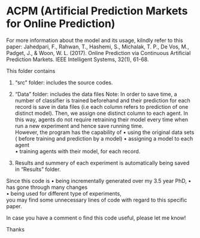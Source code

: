 # ACPM (Artificial Prediction Markets for Online Prediction)

For more information about the model and its usage, kilndly refer to this paper:
Jahedpari, F., Rahwan, T., Hashemi, S., Michalak, T. P., De Vos, M., Padget, J., & Woon, W. L. (2017). Online Prediction via Continuous Artificial Prediction Markets. IEEE Intelligent Systems, 32(1), 61-68.


This folder contains 

1) “src” folder: includes the source codes.
2) “Data” folder: includes the data files
Note: In order to save time,  a number of classifier is trained beforehand and their prediction for each record is save in  data files (i.e each column refers to prediction of one distinct model).  Then, we assign one distinct column to each agent. In this way, agents do not require retraining their model every time when run a new experiment and hence save running time.  
 However, the program has the capability of
•	using the original data sets ( before training and prediction by a model)
•	assigning a model to each agent  
•	training agents with their model, for each record.

3) Results and summery of each experiment is automatically being saved in “Results” folder.

Since this code is
•	being incrementally generated over my 3.5 year PhD, 
•	has gone through many changes  
•	being used for different type of experiments,  
you may find some unnecessary lines of code with regard to this specific paper.


In case you have a comment o find this code useful, please let me know!

Thanks
